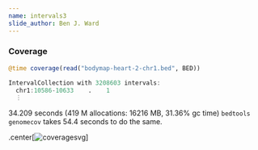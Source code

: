 ```yaml
---
name: intervals3
slide_author: Ben J. Ward
---
```

### Coverage
```julia
@time coverage(read("bodymap-heart-2-chr1.bed", BED))

IntervalCollection with 3208603 intervals:
  chr1:10586-10633    .    1
  ⋮
```
34.209 seconds      (419 M allocations: 16216 MB, 31.36% gc time)
`bedtools genomecov` takes 54.4 seconds to do the same.

.center[![coveragesvg](img/coverage.svg)]
